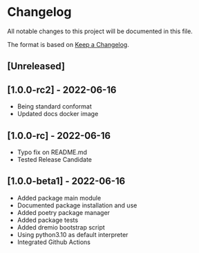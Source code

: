 # Changelog
All notable changes to this project will be documented in this file.

The format is based on [Keep a Changelog](https://keepachangelog.com/en/1.0.0/).

## [Unreleased]

## [1.0.0-rc2] - 2022-06-16
* Being standard conformat
* Updated docs docker image

## [1.0.0-rc] - 2022-06-16
* Typo fix on README.md
* Tested Release Candidate

## [1.0.0-beta1] - 2022-06-16
* Added package main module
* Documented package installation and use
* Added poetry package manager
* Added package tests
* Added dremio bootstrap script
* Using python3.10 as default interpreter
* Integrated Github Actions

